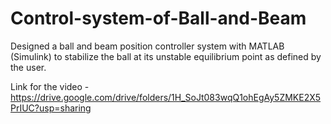 # Control-system-of-Ball-and-Beam
Designed a ball and beam position controller system with MATLAB (Simulink) to stabilize the ball at its unstable equilibrium point as defined by the user.

Link for the video - https://drive.google.com/drive/folders/1H_SoJt083wqQ1ohEgAy5ZMKE2X5PrIUC?usp=sharing
